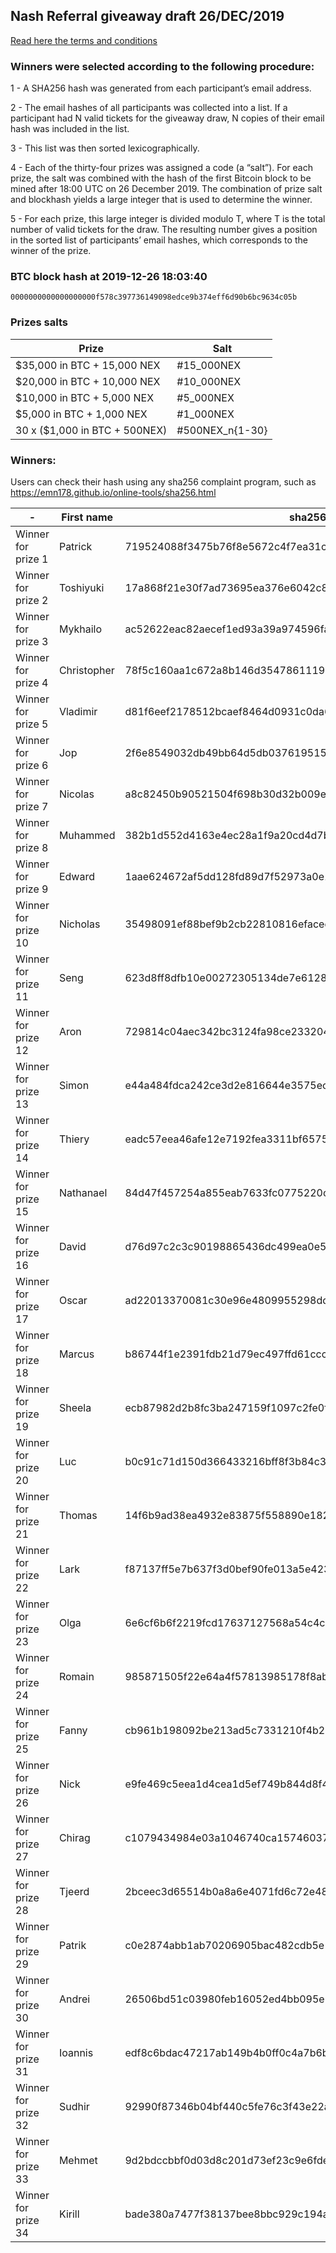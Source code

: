 ## Nash Referral giveaway draft 26/DEC/2019

[Read here the terms and conditions](https://nash.io/pdfs/Nash_Referral_Giveaway_T&C.pdf)

### Winners were selected according to the following procedure:

1 - A SHA256 hash was generated from each participant’s email address.

2 - The email hashes of all participants was collected into a list. If a participant had N valid tickets for the giveaway draw, N copies of their email hash was included in the list.

3 - This list was then sorted lexicographically.

4 - Each of the thirty-four prizes was assigned a code (a “salt”). For each prize, the salt was combined with the hash of the first Bitcoin block to be mined after 18:00 UTC on 26 December 2019. The combination of prize salt and blockhash yields a large integer that is used to determine the winner.

5 - For each prize, this large integer is divided modulo T, where T is the total number of valid tickets for the draw. The resulting number gives a position in the sorted list of participants’ email hashes, which corresponds to the winner of the prize.

### BTC block hash at 2019-12-26 18:03:40
`0000000000000000000f578c397736149098edce9b374eff6d90b6bc9634c05b`

### Prizes salts

| Prize                          | Salt            |
| ------------------------------ | --------------- |
| \$35,000 in BTC + 15,000 NEX   | #15_000NEX      |
| \$20,000 in BTC + 10,000 NEX   | #10_000NEX      |
| \$10,000 in BTC + 5,000 NEX    | #5_000NEX       |
| \$5,000 in BTC + 1,000 NEX     | #1_000NEX       |
| 30 x (\$1,000 in BTC + 500NEX) | #500NEX\_n{1-30} |


### Winners:

Users can check their hash using any sha256 complaint program, such as https://emn178.github.io/online-tools/sha256.html

| -                   | First name  | sha256 of email                                                  |
| ------------------- | ----------- | ---------------------------------------------------------------- |
| Winner for prize 1  | Patrick     | 719524088f3475b76f8e5672c4f7ea31c55ff5b4d9545c4a432b3208a0532bdc |
| Winner for prize 2  | Toshiyuki   | 17a868f21e30f7ad73695ea376e6042c851c622d77689252f7006299df69fe3e |
| Winner for prize 3  | Mykhailo    | ac52622eac82aecef1ed93a39a974596fa83130e0c578d615037489b978ef398 |
| Winner for prize 4  | Christopher | 78f5c160aa1c672a8b146d354786111978318beebd90e2ed916edf20c098169d |
| Winner for prize 5  | Vladimir    | d81f6eef2178512bcaef8464d0931c0da60696cfdb210237afe1c68403f7cc38 |
| Winner for prize 6  | Jop         | 2f6e8549032db49bb64d5db037619515d4a97871c6425d4f88591990115062af |
| Winner for prize 7  | Nicolas     | a8c82450b90521504f698b30d32b009ef0a8fe62cb69106fa9916e618baface8 |
| Winner for prize 8  | Muhammed    | 382b1d552d4163e4ec28a1f9a20cd4d7bf838188ee4bbf26743192fd07ca152c |
| Winner for prize 9  | Edward      | 1aae624672af5dd128fd89d7f52973a0e1e99554482be986872d91d77bfba17e |
| Winner for prize 10 | Nicholas    | 35498091ef88bef9b2cb22810816efaced534d8f92d31c9452eeb023c8381984 |
| Winner for prize 11 | Seng        | 623d8ff8dfb10e00272305134de7e612839a3e6a0df8bbdd163f9423a8be1e52 |
| Winner for prize 12 | Aron        | 729814c04aec342bc3124fa98ce23320454ac728b1294abc1e59f664893aa238 |
| Winner for prize 13 | Simon       | e44a484fdca242ce3d2e816644e3575ec3be8f46fece7043a6924a07adb3396e |
| Winner for prize 14 | Thiery      | eadc57eea46afe12e7192fea3311bf657572293687f2460f4fff11b0ea8ca726 |
| Winner for prize 15 | Nathanael   | 84d47f457254a855eab7633fc0775220ca0eb6cf2bd5c37c845d9a49ca16a33e |
| Winner for prize 16 | David       | d76d97c2c3c90198865436dc499ea0e5964ed873894c56be5dc37e904e1c7a22 |
| Winner for prize 17 | Oscar       | ad22013370081c30e96e4809955298dd62c379e97b9564b0d13274763dde5694 |
| Winner for prize 18 | Marcus      | b86744f1e2391fdb21d79ec497ffd61ccc97ee4767347fad7506b2722e953499 |
| Winner for prize 19 | Sheela      | ecb87982d2b8fc3ba247159f1097c2fe0fad911cd5e7226971c3060e2386b024 |
| Winner for prize 20 | Luc         | b0c91c71d150d366433216bff8f3b84c381762aa32392ed0ecf4f3d07e4e3174 |
| Winner for prize 21 | Thomas      | 14f6b9ad38ea4932e83875f558890e18252a8c8a01b0b6242a4ef0cd6481390d |
| Winner for prize 22 | Lark        | f87137ff5e7b637f3d0bef90fe013a5e423b46ce04962efe9c7470614becbbe5 |
| Winner for prize 23 | Olga        | 6e6cf6b6f2219fcd17637127568a54c4cb4589291a45da0b9fb3e0ef99839c65 |
| Winner for prize 24 | Romain      | 985871505f22e64a4f57813985178f8ababd69a4ec7cf230692dd230cce0c360 |
| Winner for prize 25 | Fanny       | cb961b198092be213ad5c7331210f4b27a3757bbdf8bbe9352d0c5ae799dcbe8 |
| Winner for prize 26 | Nick        | e9fe469c5eea1d4cea1d5ef749b844d8f446293104ceeddadc0d58bc38f0ea60 |
| Winner for prize 27 | Chirag      | c1079434984e03a1046740ca157460373175803a2b4890e4e8f70e968c2432b9 |
| Winner for prize 28 | Tjeerd      | 2bceec3d65514b0a8a6e4071fd6c72e48e9777f823657de65f1036a5a555b7a4 |
| Winner for prize 29 | Patrik      | c0e2874abb1ab70206905bac482cdb5e1edc331a11286437d5ab7ef37622bc26 |
| Winner for prize 30 | Andrei      | 26506bd51c03980feb16052ed4bb095e2f278046a918eacb7b121b0c893192cf |
| Winner for prize 31 | Ioannis     | edf8c6bdac47217ab149b4b0ff0c4a7b6b3c95508cc5f8f71bb7d33dcf1df1cc |
| Winner for prize 32 | Sudhir      | 92990f87346b04bf440c5fe76c3f43e22a5882249e9ce967f4c1d2c33262d5b6 |
| Winner for prize 33 | Mehmet      | 9d2bdccbbf0d03d8c201d73ef23c9e6fde1dee1e9daf5cf7476c508cd7cd167f |
| Winner for prize 34 | Kirill      | bade380a7477f38137bee8bbc929c194a878fd1a2a61b4c70075018aac655d02 |
